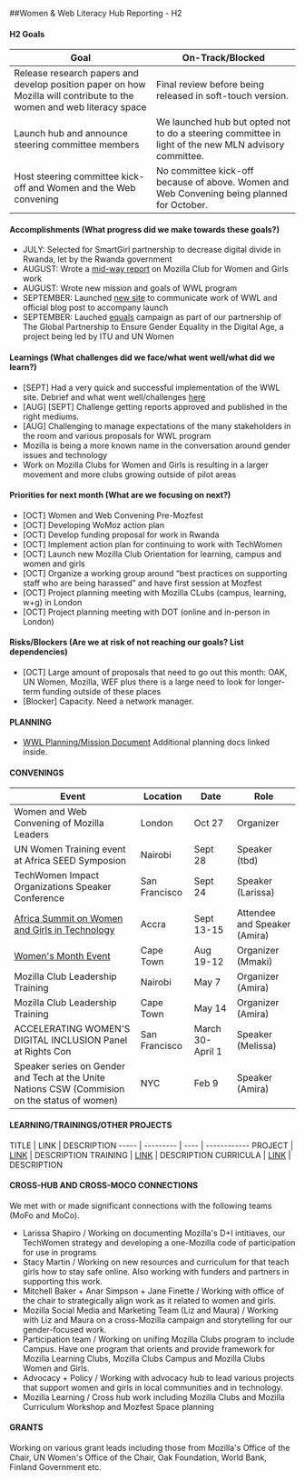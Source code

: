 ##Women & Web Literacy Hub Reporting - H2

#### H2 Goals

Goal | On-Track/Blocked 
----- | -------- | 
Release research papers and develop position paper on how Mozilla will contribute to the women and web literacy space | Final review before being released in soft-touch version. 
Launch hub and announce steering committee members  | We launched hub but opted not to do a steering committee in light of the new MLN advisory committee. 
Host steering committee kick-off and Women and the Web convening  | No committee kick-off because of above. Women and Web Convening being planned for October. 

#### Accomplishments (What progress did we make towards these goals?)
* JULY: Selected for SmartGirl partnership to decrease digital divide in Rwanda, let by the Rwanda government
* AUGUST: Wrote a [mid-way report](https://drive.google.com/open?id=0B5CSa8l3sstMUWF1UHZ0ZXdwZkFnendibHc1empWVkhJbmQ4) on Mozilla Club for Women and Girls work 
* AUGUST: Wrote new mission and goals of WWL program 
* SEPTEMBER: Launched [new site](https://mozilla.github.io/womenandweb/) to communicate work of WWL and official blog post to accompany launch 
* SEPTEMBER: Lauched [equals](http://equals.org/) campaign as part of our partnership of The Global Partnership to Ensure Gender Equality in the Digital Age, a project being led by ITU and UN Women

#### Learnings (What challenges did we face/what went well/what did we learn?)
* [SEPT] Had a very quick and successful implementation of the WWL site. Debrief and what went well/challenges [here](https://github.com/mozilla/womenandweb/issues/47)
* [AUG] [SEPT] Challenge getting reports approved and published in the right mediums. 
* [AUG] Challenging to manage expectations of the many stakeholders in the room and various proposals for WWL program
* Mozilla is being a more known name in the conversation around gender issues and technology
* Work on Mozilla Clubs for Women and Girls is resulting in a larger movement and more clubs growing outside of pilot areas

#### Priorities for next month (What are we focusing on next?)
* [OCT] Women and Web Convening Pre-Mozfest
* [OCT] Developing WoMoz action plan
* [OCT] Develop funding proposal for work in Rwanda
* [OCT] Implement action plan for continuing to work with TechWomen
* [OCT] Launch new Mozilla Club Orientation for learning, campus and women and girls
* [OCT] Organize a working group around “best practices on supporting staff who are being harassed” and have first session at Mozfest
* [OCT] Project planning meeting with Mozilla CLubs (campus, learning, w+g) in London
* [OCT] Project planning meeting with DOT (online and in-person in London)

#### Risks/Blockers (Are we at risk of not reaching our goals? List dependencies)
* [OCT] Large amount of proposals that need to go out this month: OAK, UN Women, Mozilla, WEF plus there is a large need to look for longer-term funding outside of these places
* [Blocker] Capacity. Need a network manager. 

#### PLANNING
* [WWL Planning/Mission Document](https://docs.google.com/document/d/1jjCyFy8F2-BlTbxPuAyI5WNv9x0ugB2Db1gk2YS8eLQ/edit#heading=h.pjgynqk7wo93) Additional planning docs linked inside.

#### CONVENINGS

Event | Location | Date | Role
----- | -------- | ---- | -----
Women and Web Convening of Mozilla Leaders | London  | Oct 27 | Organizer
UN Women Training event at Africa SEED Symposion | Nairobi  | Sept 28 | Speaker (tbd)
TechWomen Impact Organizations Speaker Conference | San Francisco  | Sept 24 | Speaker (Larissa)
[Africa Summit on Women and Girls in Technology](http://a4ai.org/africasummit/) | Accra  | Sept 13-15 | Attendee and Speaker (Amira)
[Women's Month Event](https://uwcmozillaclubsite.wordpress.com/2016/09/03/womens-month/) | Cape Town | Aug 19-12 | Organizer (Mmaki)
Mozilla Club Leadership Training | Nairobi  | May 7 | Organizer (Amira)
Mozilla Club Leadership Training | Cape Town  | May 14 | Organizer (Amira)
ACCELERATING WOMEN'S DIGITAL INCLUSION Panel at Rights Con | San Francisco  | March 30-April 1 | Speaker (Melissa)
Speaker series on Gender and Tech at the Unite Nations CSW (Commision on the status of women) | NYC  | Feb 9 | Speaker (Amira)

#### LEARNING/TRAININGS/OTHER PROJECTS

TITLE | LINK | DESCRIPTION
----- | --------- | ---- | ------------
PROJECT | [LINK](link) | DESCRIPTION
TRAINING | [LINK](link) | DESCRIPTION
CURRICULA | [LINK](link) | DESCRIPTION

#### CROSS-HUB AND CROSS-MOCO CONNECTIONS
We met with or made significant connections with the following teams (MoFo and MoCo).

* Larissa Shapiro / Working on documenting Mozilla's D+I intitiaves, our TechWomen strategy and developing a one-Mozilla code of participation for use in programs 
* Stacy Martin / Working on new resources and curriculum for that teach girls how to stay safe online. Also working with funders and partners in supporting this work. 
* Mitchell Baker + Anar Simpson + Jane Finette / Working with office of the chair to strategically align work as it related to women and girls.
* Mozilla Social Media and Marketing Team (Liz and Maura) / Working with Liz and Maura on a cross-Mozilla campaign and storytelling for our gender-focused work. 
* Participation team / Working on unifing Mozilla Clubs program to include Campus. Have one program that orients and provide framework for Mozilla Learning Clubs, Mozilla Clubs Campus and Mozilla Clubs Women and Girls. 
* Advocacy + Policy / Working with advocacy hub to lead various projects that support women and girls in local communities and in technology. 
* Mozilla Learning / Cross hub work including Mozilla Clubs and Mozilla Curriculum Workshop and Mozfest Space planning 

#### GRANTS
Working on various grant leads including those from Mozilla's Office of the Chair, UN Women's Office of the Chair, Oak Foundation, World Bank, Finland Government etc. 
